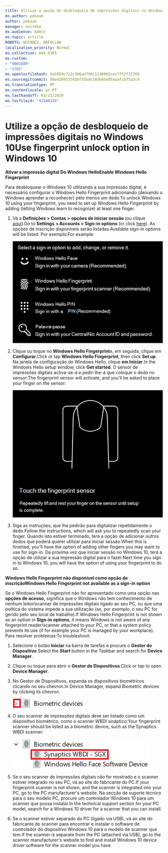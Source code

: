 ```yaml
---
title: Utilize a opção de desbloqueio de impressões digitais no Windows 10
ms.author: pebaum
author: pebaum
manager: mnirkhe
ms.audience: Admin
ms.topic: article
ROBOTS: NOINDEX, NOFOLLOW
localization_priority: Normal
ms.collection: Adm_O365
ms.custom:
- "9001689"
- "3765"
ms.openlocfilehash: 8a5059c722c306ad79811140062cec7f52f31766
ms.sourcegitcommit: 00e4266575438f55bdc18db05ed54aafcb75a3c9
ms.translationtype: MT
ms.contentlocale: pt-PT
ms.lasthandoff: 03/11/2020
ms.locfileid: "42588326"
---
```

# <a name="use-fingerprint-unlock-option-in-windows-10"></a><span data-ttu-id="eb4f0-102">Utilize a opção de desbloqueio de impressões digitais no Windows 10</span><span class="sxs-lookup"><span data-stu-id="eb4f0-102">Use fingerprint unlock option in Windows 10</span></span>

<span data-ttu-id="eb4f0-103">**Ativar a impressão digital Do Windows Hello**</span><span class="sxs-lookup"><span data-stu-id="eb4f0-103">**Enable Windows Hello Fingerprint**</span></span>

<span data-ttu-id="eb4f0-104">Para desbloquear o Windows 10 utilizando a sua impressão digital, é necessário configurar o Windows Hello Fingerprint adicionando (deixando o Windows aprender a reconhecer) pelo menos um dedo.</span><span class="sxs-lookup"><span data-stu-id="eb4f0-104">To unlock Windows 10 using your fingerprint, you need to set up Windows Hello Fingerprint by adding (letting Windows learn to recognize) at least one finger.</span></span> 

1. <span data-ttu-id="eb4f0-105">Vá a **Definições > Contas > opções de iniciar sessão** (ou clique [aqui](ms-settings:signinoptions?activationSource=GetHelp)).</span><span class="sxs-lookup"><span data-stu-id="eb4f0-105">Go to **Settings  > Accounts > Sign-in options** (or click [here](ms-settings:signinoptions?activationSource=GetHelp)).</span></span> <span data-ttu-id="eb4f0-106">As opções de inscrição disponíveis serão listadas.</span><span class="sxs-lookup"><span data-stu-id="eb4f0-106">Available sign-in options will be listed.</span></span> <span data-ttu-id="eb4f0-107">Por exemplo:</span><span class="sxs-lookup"><span data-stu-id="eb4f0-107">For example:</span></span>

    ![Opções de inscrição.](media/sign-in-options.png)

2. <span data-ttu-id="eb4f0-109">Clique ou toque no **Windows Hello Fingerprint**e, em seguida, clique em **Configurar**.</span><span class="sxs-lookup"><span data-stu-id="eb4f0-109">Click or tap **Windows Hello Fingerprint**, then click **Set up**.</span></span> <span data-ttu-id="eb4f0-110">Na janela de configuração do Windows Hello, clique **em Iniciar**.</span><span class="sxs-lookup"><span data-stu-id="eb4f0-110">In the Windows Hello setup window, click **Get started**.</span></span> <span data-ttu-id="eb4f0-111">O sensor de impressões digitais activa-se-á e pedir-lhe-á que coloque o dedo no sensor:</span><span class="sxs-lookup"><span data-stu-id="eb4f0-111">The fingerprint sensor will activate, and you'll be asked to place your finger on the sensor:</span></span>

   ![Sensor de impressões digitais.](media/fingerprint-sensor.png)

3. <span data-ttu-id="eb4f0-113">Siga as instruções, que lhe pedirão para digitalizar repetidamente o dedo.</span><span class="sxs-lookup"><span data-stu-id="eb4f0-113">Follow the instructions, which will ask you to repeatedly scan your finger.</span></span> <span data-ttu-id="eb4f0-114">Quando isto estiver terminado, terá a opção de adicionar outros dedos que poderá querer utilizar para iniciar sessão.</span><span class="sxs-lookup"><span data-stu-id="eb4f0-114">When this is finished, you'll have the option of adding other fingers you may want to use for sign-in.</span></span> <span data-ttu-id="eb4f0-115">Da próxima vez que iniciar sessão no Windows 10, terá a opção de utilizar a sua impressão digital para o fazer.</span><span class="sxs-lookup"><span data-stu-id="eb4f0-115">Next time you sign in to Windows 10, you will have the option of using your fingerprint to do so.</span></span>

<span data-ttu-id="eb4f0-116">**Windows Hello Fingerprint não disponível como opção de inscrição**</span><span class="sxs-lookup"><span data-stu-id="eb4f0-116">**Windows Hello Fingerprint not available as a sign-in option**</span></span>

<span data-ttu-id="eb4f0-117">Se o Windows Hello Fingerprint não for apresentado como uma opção nas **opções de acesso,** significa que o Windows não tem conhecimento de nenhum leitor/scanner de impressões digitais ligado ao seu PC, ou que uma política do sistema impede a sua utilização (se, por exemplo, o seu PC for gerido pelo seu local de trabalho).</span><span class="sxs-lookup"><span data-stu-id="eb4f0-117">If Windows Hello Fingerprint is not shown as an option in **Sign-in options**, it means Windows is not aware of any fingerprint reader/scanner attached to your PC, or that a system policy prevents its use (if for example your PC is managed by your workplace).</span></span> <span data-ttu-id="eb4f0-118">Para resolver problemas:</span><span class="sxs-lookup"><span data-stu-id="eb4f0-118">To troubleshoot:</span></span> 

1. <span data-ttu-id="eb4f0-119">Selecione o botão **Iniciar** na barra de tarefas e procure o **Gestor do Dispositivo**.</span><span class="sxs-lookup"><span data-stu-id="eb4f0-119">Select the **Start** button in the Taskbar and search for **Device Manager**.</span></span>

2. <span data-ttu-id="eb4f0-120">Clique ou toque para abrir o **Gestor de Dispositivos**.</span><span class="sxs-lookup"><span data-stu-id="eb4f0-120">Click or tap to open **Device Manager**.</span></span>

3. <span data-ttu-id="eb4f0-121">No Gestor de Dispositivos, expanda os dispositivos biométricos clicando no seu chevron.</span><span class="sxs-lookup"><span data-stu-id="eb4f0-121">In Device Manager, expand Biometric devices by clicking its chevron.</span></span>

   ![Dispositivos biométricos.](media/biometric-devices.png)

4. <span data-ttu-id="eb4f0-123">O seu scanner de impressões digitais deve ser listado como um dispositivo biométrico, como o scanner WBDI sináptico:</span><span class="sxs-lookup"><span data-stu-id="eb4f0-123">Your fingerprint scanner should be listed as a biometric device, such as the Synaptics WBDI scanner:</span></span>

   ![Dispositivos biométricos.](media/biometric-devices-expanded.png)

5. <span data-ttu-id="eb4f0-125">Se o seu scanner de impressões digitais não for mostrado e o scanner estiver integrado no seu PC, vá ao site do fabricante do PC.</span><span class="sxs-lookup"><span data-stu-id="eb4f0-125">If your fingerprint scanner is not shown, and the scanner is integrated into your PC, go to the PC manufacturer's website.</span></span> <span data-ttu-id="eb4f0-126">Na secção de suporte técnico para o seu modelo PC, procure um controlador Windows 10 para um scanner que possa instalar.</span><span class="sxs-lookup"><span data-stu-id="eb4f0-126">In the technical support section for your PC model, search for a Windows 10 driver for a scanner that you can install.</span></span>

6. <span data-ttu-id="eb4f0-127">Se o scanner estiver separado do PC (ligado via USB), vá ao site do fabricante do scanner para encontrar e instalar o software de controlador do dispositivo Windows 10 para o modelo de scanner que tem.</span><span class="sxs-lookup"><span data-stu-id="eb4f0-127">If the scanner is separate from the PC (attached via USB), go to the scanner manufacturer's website to find and install Windows 10 device driver software for the scanner model you have.</span></span>
